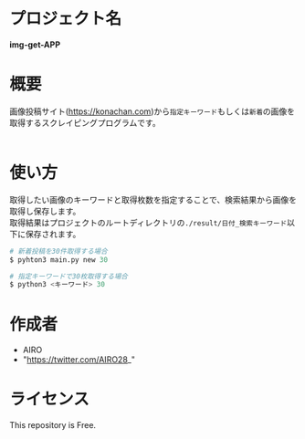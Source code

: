 # プロジェクト名
**img-get-APP**<br>  


# 概要
画像投稿サイト(https://konachan.com)から`指定キーワード`もしくは`新着`の画像を取得するスクレイピングプログラムです。  
<br>

# 使い方
取得したい画像のキーワードと取得枚数を指定することで、検索結果から画像を取得し保存します。  
取得結果はプロジェクトのルートディレクトリの`./result/日付_検索キーワード`以下に保存されます。  

```python
# 新着投稿を30件取得する場合
$ pyhton3 main.py new 30

# 指定キーワードで30枚取得する場合
$ python3 <キーワード> 30
```

# 作成者
- AIRO
- "https://twitter.com/AIRO28_"

# ライセンス
This repository is Free.


